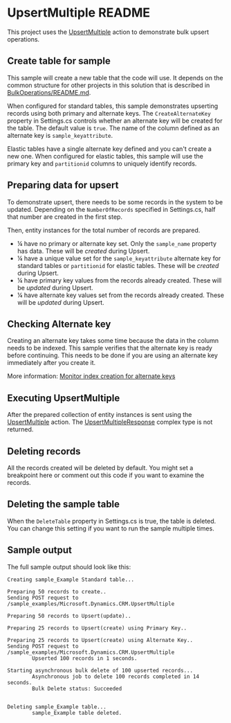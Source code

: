 ﻿# UpsertMultiple README

This project uses the [UpsertMultiple](https://learn.microsoft.com/power-apps/developer/data-platform/webapi/reference/upsertmultiple) action to demonstrate bulk upsert operations.

## Create table for sample

This sample will create a new table that the code will use. It depends on the common structure for other projects in this solution that is described in [BulkOperations/README.md](../README.md).

When configured for standard tables, this sample demonstrates upserting records using both primary and alternate keys. The `CreateAlternateKey` property in Settings.cs controls whether an alternate key will be created for the table. The default value is `true`. The name of the column defined as an alternate key is `sample_keyattribute`.

Elastic tables have a single alternate key defined and you can't create a new one. When configured for elastic tables, this sample will use the primary key and `partitionid` columns to uniquely identify records.

## Preparing data for upsert

To demonstrate upsert, there needs to be some records in the system to be updated. Depending on the `NumberOfRecords` specified in Settings.cs, half that number are created in the first step.

Then, entity instances for the total number of records are prepared.

- &frac14; have no primary or alternate key set. Only the `sample_name` property has data. These will be *created* during Upsert.
- &frac14; have a unique value set for the `sample_keyattribute` alternate key for standard tables or `partitionid` for elastic tables. These will be *created* during Upsert.
- &frac14; have primary key values from the records already created. These will be *updated* during Upsert.
- &frac14; have alternate key values set from the records already created. These will be *updated* during Upsert.

## Checking Alternate key

Creating an alternate key takes some time because the data in the column needs to be indexed. This sample verifies that the alternate key is ready before continuing. This needs to be done if you are using an alternate key immediately after you create it.

More information: [Monitor index creation for alternate keys](https://learn.microsoft.com/power-apps/developer/data-platform/define-alternate-keys-entity#monitor-index-creation-for-alternate-keys)

## Executing UpsertMultiple

After the prepared collection of entity instances is sent using the [UpsertMultiple](https://learn.microsoft.com/power-apps/developer/data-platform/webapi/reference/upsertmultiple) action. The [UpsertMultipleResponse](https://learn.microsoft.com/power-apps/developer/data-platform/webapi/reference/upsertmultipleresponse) complex type is not returned. 

## Deleting records

All the records created will be deleted by default. You might set a breakpoint here or comment out this code if you want to examine the records.

## Deleting the sample table

When the `DeleteTable` property in Settings.cs is true, the table is deleted. You can change this setting if you want to run the sample multiple times.

## Sample output

The full sample output should look like this:

```
Creating sample_Example Standard table...

Preparing 50 records to create..
Sending POST request to /sample_examples/Microsoft.Dynamics.CRM.UpsertMultiple

Preparing 50 records to Upsert(update)..

Preparing 25 records to Upsert(create) using Primary Key..

Preparing 25 records to Upsert(create) using Alternate Key..
Sending POST request to /sample_examples/Microsoft.Dynamics.CRM.UpsertMultiple
        Upserted 100 records in 1 seconds.

Starting asynchronous bulk delete of 100 upserted records...
        Asynchronous job to delete 100 records completed in 14 seconds.
        Bulk Delete status: Succeeded


Deleting sample_Example table...
        sample_Example table deleted.
```